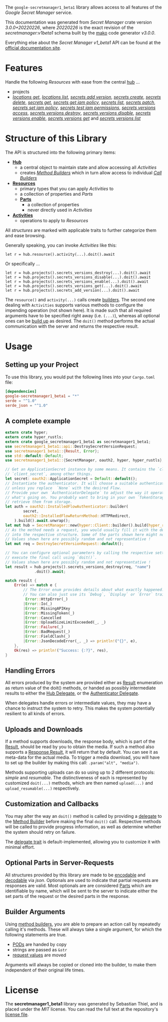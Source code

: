 <!---
DO NOT EDIT !
This file was generated automatically from 'src/mako/api/README.md.mako'
DO NOT EDIT !
-->
The `google-secretmanager1_beta1` library allows access to all features of the *Google Secret Manager* service.

This documentation was generated from *Secret Manager* crate version *3.0.0+20220226*, where *20220226* is the exact revision of the *secretmanager:v1beta1* schema built by the [mako](http://www.makotemplates.org/) code generator *v3.0.0*.

Everything else about the *Secret Manager* *v1_beta1* API can be found at the
[official documentation site](https://cloud.google.com/secret-manager/).
# Features

Handle the following *Resources* with ease from the central [hub](https://docs.rs/google-secretmanager1_beta1/3.0.0+20220226/google_secretmanager1_beta1/SecretManager) ... 

* projects
 * [*locations get*](https://docs.rs/google-secretmanager1_beta1/3.0.0+20220226/google_secretmanager1_beta1/api::ProjectLocationGetCall), [*locations list*](https://docs.rs/google-secretmanager1_beta1/3.0.0+20220226/google_secretmanager1_beta1/api::ProjectLocationListCall), [*secrets add version*](https://docs.rs/google-secretmanager1_beta1/3.0.0+20220226/google_secretmanager1_beta1/api::ProjectSecretAddVersionCall), [*secrets create*](https://docs.rs/google-secretmanager1_beta1/3.0.0+20220226/google_secretmanager1_beta1/api::ProjectSecretCreateCall), [*secrets delete*](https://docs.rs/google-secretmanager1_beta1/3.0.0+20220226/google_secretmanager1_beta1/api::ProjectSecretDeleteCall), [*secrets get*](https://docs.rs/google-secretmanager1_beta1/3.0.0+20220226/google_secretmanager1_beta1/api::ProjectSecretGetCall), [*secrets get iam policy*](https://docs.rs/google-secretmanager1_beta1/3.0.0+20220226/google_secretmanager1_beta1/api::ProjectSecretGetIamPolicyCall), [*secrets list*](https://docs.rs/google-secretmanager1_beta1/3.0.0+20220226/google_secretmanager1_beta1/api::ProjectSecretListCall), [*secrets patch*](https://docs.rs/google-secretmanager1_beta1/3.0.0+20220226/google_secretmanager1_beta1/api::ProjectSecretPatchCall), [*secrets set iam policy*](https://docs.rs/google-secretmanager1_beta1/3.0.0+20220226/google_secretmanager1_beta1/api::ProjectSecretSetIamPolicyCall), [*secrets test iam permissions*](https://docs.rs/google-secretmanager1_beta1/3.0.0+20220226/google_secretmanager1_beta1/api::ProjectSecretTestIamPermissionCall), [*secrets versions access*](https://docs.rs/google-secretmanager1_beta1/3.0.0+20220226/google_secretmanager1_beta1/api::ProjectSecretVersionAccesCall), [*secrets versions destroy*](https://docs.rs/google-secretmanager1_beta1/3.0.0+20220226/google_secretmanager1_beta1/api::ProjectSecretVersionDestroyCall), [*secrets versions disable*](https://docs.rs/google-secretmanager1_beta1/3.0.0+20220226/google_secretmanager1_beta1/api::ProjectSecretVersionDisableCall), [*secrets versions enable*](https://docs.rs/google-secretmanager1_beta1/3.0.0+20220226/google_secretmanager1_beta1/api::ProjectSecretVersionEnableCall), [*secrets versions get*](https://docs.rs/google-secretmanager1_beta1/3.0.0+20220226/google_secretmanager1_beta1/api::ProjectSecretVersionGetCall) and [*secrets versions list*](https://docs.rs/google-secretmanager1_beta1/3.0.0+20220226/google_secretmanager1_beta1/api::ProjectSecretVersionListCall)




# Structure of this Library

The API is structured into the following primary items:

* **[Hub](https://docs.rs/google-secretmanager1_beta1/3.0.0+20220226/google_secretmanager1_beta1/SecretManager)**
    * a central object to maintain state and allow accessing all *Activities*
    * creates [*Method Builders*](https://docs.rs/google-secretmanager1_beta1/3.0.0+20220226/google_secretmanager1_beta1/client::MethodsBuilder) which in turn
      allow access to individual [*Call Builders*](https://docs.rs/google-secretmanager1_beta1/3.0.0+20220226/google_secretmanager1_beta1/client::CallBuilder)
* **[Resources](https://docs.rs/google-secretmanager1_beta1/3.0.0+20220226/google_secretmanager1_beta1/client::Resource)**
    * primary types that you can apply *Activities* to
    * a collection of properties and *Parts*
    * **[Parts](https://docs.rs/google-secretmanager1_beta1/3.0.0+20220226/google_secretmanager1_beta1/client::Part)**
        * a collection of properties
        * never directly used in *Activities*
* **[Activities](https://docs.rs/google-secretmanager1_beta1/3.0.0+20220226/google_secretmanager1_beta1/client::CallBuilder)**
    * operations to apply to *Resources*

All *structures* are marked with applicable traits to further categorize them and ease browsing.

Generally speaking, you can invoke *Activities* like this:

```Rust,ignore
let r = hub.resource().activity(...).doit().await
```

Or specifically ...

```ignore
let r = hub.projects().secrets_versions_destroy(...).doit().await
let r = hub.projects().secrets_versions_disable(...).doit().await
let r = hub.projects().secrets_versions_enable(...).doit().await
let r = hub.projects().secrets_versions_get(...).doit().await
let r = hub.projects().secrets_add_version(...).doit().await
```

The `resource()` and `activity(...)` calls create [builders][builder-pattern]. The second one dealing with `Activities` 
supports various methods to configure the impending operation (not shown here). It is made such that all required arguments have to be 
specified right away (i.e. `(...)`), whereas all optional ones can be [build up][builder-pattern] as desired.
The `doit()` method performs the actual communication with the server and returns the respective result.

# Usage

## Setting up your Project

To use this library, you would put the following lines into your `Cargo.toml` file:

```toml
[dependencies]
google-secretmanager1_beta1 = "*"
serde = "^1.0"
serde_json = "^1.0"
```

## A complete example

```Rust
extern crate hyper;
extern crate hyper_rustls;
extern crate google_secretmanager1_beta1 as secretmanager1_beta1;
use secretmanager1_beta1::api::DestroySecretVersionRequest;
use secretmanager1_beta1::{Result, Error};
use std::default::Default;
use secretmanager1_beta1::{SecretManager, oauth2, hyper, hyper_rustls};

// Get an ApplicationSecret instance by some means. It contains the `client_id` and 
// `client_secret`, among other things.
let secret: oauth2::ApplicationSecret = Default::default();
// Instantiate the authenticator. It will choose a suitable authentication flow for you, 
// unless you replace  `None` with the desired Flow.
// Provide your own `AuthenticatorDelegate` to adjust the way it operates and get feedback about 
// what's going on. You probably want to bring in your own `TokenStorage` to persist tokens and
// retrieve them from storage.
let auth = oauth2::InstalledFlowAuthenticator::builder(
        secret,
        oauth2::InstalledFlowReturnMethod::HTTPRedirect,
    ).build().await.unwrap();
let mut hub = SecretManager::new(hyper::Client::builder().build(hyper_rustls::HttpsConnector::with_native_roots()), auth);
// As the method needs a request, you would usually fill it with the desired information
// into the respective structure. Some of the parts shown here might not be applicable !
// Values shown here are possibly random and not representative !
let mut req = DestroySecretVersionRequest::default();

// You can configure optional parameters by calling the respective setters at will, and
// execute the final call using `doit()`.
// Values shown here are possibly random and not representative !
let result = hub.projects().secrets_versions_destroy(req, "name")
             .doit().await;

match result {
    Err(e) => match e {
        // The Error enum provides details about what exactly happened.
        // You can also just use its `Debug`, `Display` or `Error` traits
         Error::HttpError(_)
        |Error::Io(_)
        |Error::MissingAPIKey
        |Error::MissingToken(_)
        |Error::Cancelled
        |Error::UploadSizeLimitExceeded(_, _)
        |Error::Failure(_)
        |Error::BadRequest(_)
        |Error::FieldClash(_)
        |Error::JsonDecodeError(_, _) => println!("{}", e),
    },
    Ok(res) => println!("Success: {:?}", res),
}

```
## Handling Errors

All errors produced by the system are provided either as [Result](https://docs.rs/google-secretmanager1_beta1/3.0.0+20220226/google_secretmanager1_beta1/client::Result) enumeration as return value of
the doit() methods, or handed as possibly intermediate results to either the 
[Hub Delegate](https://docs.rs/google-secretmanager1_beta1/3.0.0+20220226/google_secretmanager1_beta1/client::Delegate), or the [Authenticator Delegate](https://docs.rs/yup-oauth2/*/yup_oauth2/trait.AuthenticatorDelegate.html).

When delegates handle errors or intermediate values, they may have a chance to instruct the system to retry. This 
makes the system potentially resilient to all kinds of errors.

## Uploads and Downloads
If a method supports downloads, the response body, which is part of the [Result](https://docs.rs/google-secretmanager1_beta1/3.0.0+20220226/google_secretmanager1_beta1/client::Result), should be
read by you to obtain the media.
If such a method also supports a [Response Result](https://docs.rs/google-secretmanager1_beta1/3.0.0+20220226/google_secretmanager1_beta1/client::ResponseResult), it will return that by default.
You can see it as meta-data for the actual media. To trigger a media download, you will have to set up the builder by making
this call: `.param("alt", "media")`.

Methods supporting uploads can do so using up to 2 different protocols: 
*simple* and *resumable*. The distinctiveness of each is represented by customized 
`doit(...)` methods, which are then named `upload(...)` and `upload_resumable(...)` respectively.

## Customization and Callbacks

You may alter the way an `doit()` method is called by providing a [delegate](https://docs.rs/google-secretmanager1_beta1/3.0.0+20220226/google_secretmanager1_beta1/client::Delegate) to the 
[Method Builder](https://docs.rs/google-secretmanager1_beta1/3.0.0+20220226/google_secretmanager1_beta1/client::CallBuilder) before making the final `doit()` call. 
Respective methods will be called to provide progress information, as well as determine whether the system should 
retry on failure.

The [delegate trait](https://docs.rs/google-secretmanager1_beta1/3.0.0+20220226/google_secretmanager1_beta1/client::Delegate) is default-implemented, allowing you to customize it with minimal effort.

## Optional Parts in Server-Requests

All structures provided by this library are made to be [encodable](https://docs.rs/google-secretmanager1_beta1/3.0.0+20220226/google_secretmanager1_beta1/client::RequestValue) and 
[decodable](https://docs.rs/google-secretmanager1_beta1/3.0.0+20220226/google_secretmanager1_beta1/client::ResponseResult) via *json*. Optionals are used to indicate that partial requests are responses 
are valid.
Most optionals are are considered [Parts](https://docs.rs/google-secretmanager1_beta1/3.0.0+20220226/google_secretmanager1_beta1/client::Part) which are identifiable by name, which will be sent to 
the server to indicate either the set parts of the request or the desired parts in the response.

## Builder Arguments

Using [method builders](https://docs.rs/google-secretmanager1_beta1/3.0.0+20220226/google_secretmanager1_beta1/client::CallBuilder), you are able to prepare an action call by repeatedly calling it's methods.
These will always take a single argument, for which the following statements are true.

* [PODs][wiki-pod] are handed by copy
* strings are passed as `&str`
* [request values](https://docs.rs/google-secretmanager1_beta1/3.0.0+20220226/google_secretmanager1_beta1/client::RequestValue) are moved

Arguments will always be copied or cloned into the builder, to make them independent of their original life times.

[wiki-pod]: http://en.wikipedia.org/wiki/Plain_old_data_structure
[builder-pattern]: http://en.wikipedia.org/wiki/Builder_pattern
[google-go-api]: https://github.com/google/google-api-go-client

# License
The **secretmanager1_beta1** library was generated by Sebastian Thiel, and is placed 
under the *MIT* license.
You can read the full text at the repository's [license file][repo-license].

[repo-license]: https://github.com/Byron/google-apis-rsblob/main/LICENSE.md
